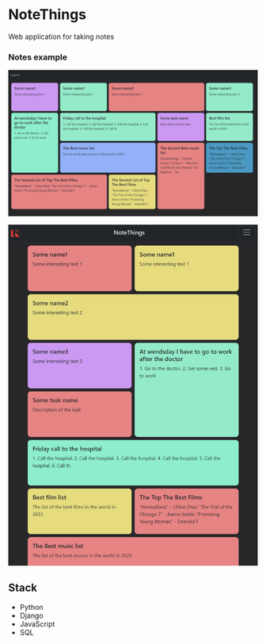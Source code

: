 # NoteThings

Web application for taking notes


### Notes example
![desctop screenshot](https://github.com/SergeiVasilyev/Notethings/blob/main/docs/images/desctop_screenshot.png)

![desctop screenshot](https://github.com/SergeiVasilyev/Notethings/blob/main/docs/images/mobile_screenshot.png)


## Stack
- Python
- Django
- JavaScript
- SQL

